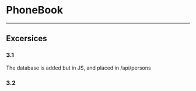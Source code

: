 # PhoneBook
---

## Excersices
### 3.1
The database is added but in JS, and placed in /api/persons

### 3.2
